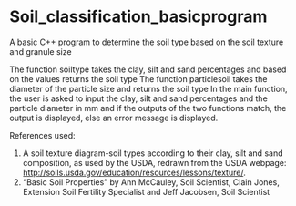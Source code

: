 # Soil_classification_basicprogram
A basic C++ program to determine the soil type based on the soil texture and granule size 

The function soiltype takes the clay, silt and sand percentages and based on the values returns the soil type
The function particlesoil takes the diameter of the particle size and returns the soil type
In the main function, the user is asked to input the clay, silt and sand percentages and the particle diameter in mm and if the outputs of the two functions match, the output is displayed, else an error message is displayed.

References used:
1. A soil texture diagram-soil types according to their clay, silt and sand composition, as used by the USDA, redrawn from the USDA webpage: http://soils.usda.gov/education/resources/lessons/texture/. 
2. “Basic Soil Properties” by Ann McCauley, Soil Scientist, Clain Jones, Extension Soil Fertility Specialist and Jeff Jacobsen, Soil Scientist

